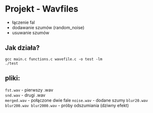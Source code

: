 # Projekt - Wavfiles
* łączenie fal
* dodawanie szumów (random_noise)
* usuwanie szumów
## Jak działa?
```
gcc main.c functions.c wavefile.c -o test -lm
./test
```
## pliki:
```fst.wav``` - pierwszy .wav<br>
```snd.wav``` - drugi .wav<br>
```merged.wav``` - połączone dwie fale
```noise.wav``` - dodane szumy
```blur20.wav blur200.wav blur2000.wav``` - próby odszumiania (dziwny efekt)
